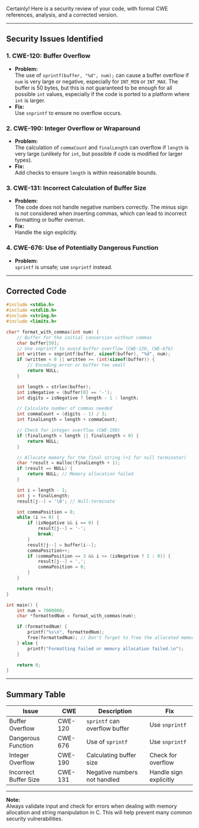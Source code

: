 Certainly! Here is a security review of your code, with formal CWE references, analysis, and a corrected version.

---

## Security Issues Identified

### 1. **CWE-120: Buffer Overflow**
- **Problem:**  
  The use of `sprintf(buffer, "%d", num);` can cause a buffer overflow if `num` is very large or negative, especially for `INT_MIN` or `INT_MAX`. The buffer is 50 bytes, but this is not guaranteed to be enough for all possible `int` values, especially if the code is ported to a platform where `int` is larger.
- **Fix:**  
  Use `snprintf` to ensure no overflow occurs.

### 2. **CWE-190: Integer Overflow or Wraparound**
- **Problem:**  
  The calculation of `commaCount` and `finalLength` can overflow if `length` is very large (unlikely for `int`, but possible if code is modified for larger types).
- **Fix:**  
  Add checks to ensure `length` is within reasonable bounds.

### 3. **CWE-131: Incorrect Calculation of Buffer Size**
- **Problem:**  
  The code does not handle negative numbers correctly. The minus sign is not considered when inserting commas, which can lead to incorrect formatting or buffer overrun.
- **Fix:**  
  Handle the sign explicitly.

### 4. **CWE-676: Use of Potentially Dangerous Function**
- **Problem:**  
  `sprintf` is unsafe; use `snprintf` instead.

---

## Corrected Code

```c
#include <stdio.h>
#include <stdlib.h>
#include <string.h>
#include <limits.h>

char* format_with_commas(int num) {
    // Buffer for the initial conversion without commas
    char buffer[50];
    // Use snprintf to avoid buffer overflow (CWE-120, CWE-676)
    int written = snprintf(buffer, sizeof(buffer), "%d", num);
    if (written < 0 || written >= (int)sizeof(buffer)) {
        // Encoding error or buffer too small
        return NULL;
    }

    int length = strlen(buffer);
    int isNegative = (buffer[0] == '-');
    int digits = isNegative ? length - 1 : length;

    // Calculate number of commas needed
    int commaCount = (digits - 1) / 3;
    int finalLength = length + commaCount;

    // Check for integer overflow (CWE-190)
    if (finalLength < length || finalLength < 0) {
        return NULL;
    }

    // Allocate memory for the final string (+1 for null terminator)
    char *result = malloc(finalLength + 1);
    if (result == NULL) {
        return NULL; // Memory allocation failed
    }

    int i = length - 1;
    int j = finalLength;
    result[j--] = '\0'; // Null-terminate

    int commaPosition = 0;
    while (i >= 0) {
        if (isNegative && i == 0) {
            result[j--] = '-';
            break;
        }
        result[j--] = buffer[i--];
        commaPosition++;
        if (commaPosition == 3 && i >= (isNegative ? 1 : 0)) {
            result[j--] = ',';
            commaPosition = 0;
        }
    }

    return result;
}

int main() {
    int num = 7000000;
    char *formattedNum = format_with_commas(num);

    if (formattedNum) {
        printf("%s\n", formattedNum);
        free(formattedNum); // Don't forget to free the allocated memory
    } else {
        printf("Formatting failed or memory allocation failed.\n");
    }

    return 0;
}
```

---

## Summary Table

| Issue | CWE | Description | Fix |
|-------|-----|-------------|-----|
| Buffer Overflow | CWE-120 | `sprintf` can overflow buffer | Use `snprintf` |
| Dangerous Function | CWE-676 | Use of `sprintf` | Use `snprintf` |
| Integer Overflow | CWE-190 | Calculating buffer size | Check for overflow |
| Incorrect Buffer Size | CWE-131 | Negative numbers not handled | Handle sign explicitly |

---

**Note:**  
Always validate input and check for errors when dealing with memory allocation and string manipulation in C. This will help prevent many common security vulnerabilities.